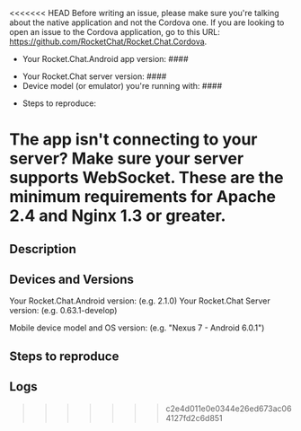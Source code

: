 <<<<<<< HEAD
Before writing an issue, please make sure you're talking about the native application and not the Cordova one. If you are looking to open an issue to the Cordova application, go to this URL: https://github.com/RocketChat/Rocket.Chat.Cordova.

- Your Rocket.Chat.Android app version: ####
<!-- Make sure you are running the latest version (which can be found on the hostname screen or by opening the side menu and then clicking on the chevron alongside username -->
- Your Rocket.Chat server version: ####
- Device model (or emulator) you're running with: ####
<!-- e.g. Nexus 7 - Android 6.0.1 -->
- Steps to reproduce:
<!-- Stack traces may help too. -->

**The app isn't connecting to your server?**
Make sure your server supports WebSocket. These are the minimum requirements for Apache 2.4 and Nginx 1.3 or greater.
=======
## Description

<!-- Please, describe what's the issue here. -->

## Devices and Versions

<!-- Version can be found by opening the side menu and then clicking on "Settings" and then "About" -->
Your Rocket.Chat.Android version: (e.g. 2.1.0)
Your Rocket.Chat Server version: (e.g. 0.63.1-develop)

<!-- Found a bug? List all devices that reproduced it and all that doesn't -->
Mobile device model and OS version: (e.g. "Nexus 7 - Android 6.0.1")

## Steps to reproduce

<!-- In case it is a bug, can you describe the steps to reproduce it please? -->

## Logs

<!-- Do you have any logs? It can help the developers indentifying the cause in case it's a bug. -->
<!-- To get the logs, you can use [Logcat](https://developer.android.com/studio/debug/am-logcat.html) in Android Studio or you can use [Pidcat](https://github.com/JakeWharton/pidcat) -->
>>>>>>> c2e4d011e0e0344e26ed673ac064127fd2c6d851
